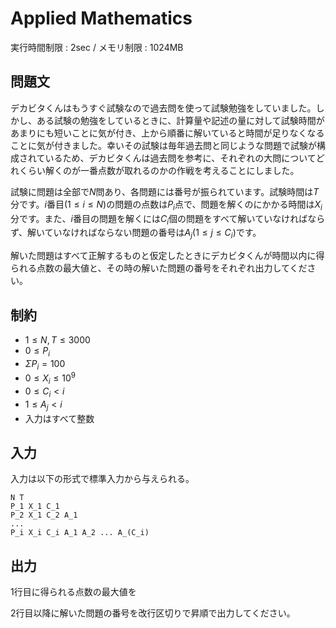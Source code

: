 # Applied Mathematics

実行時間制限 : 2sec / メモリ制限 : 1024MB

## 問題文

デカビタくんはもうすぐ試験なので過去問を使って試験勉強をしていました。しかし、ある試験の勉強をしているときに、計算量や記述の量に対して試験時間があまりにも短いことに気が付き、上から順番に解いていると時間が足りなくなることに気が付きました。幸いその試験は毎年過去問と同じような問題で試験が構成されているため、デカビタくんは過去問を参考に、それぞれの大問についてどれくらい解くのが一番点数が取れるのかの作戦を考えることにしました。

試験に問題は全部で$N$問あり、各問題には番号が振られています。試験時間は$T$分です。$i$番目$(1 \leq i \leq N)$の問題の点数は$P_i$点で、問題を解くのにかかる時間は$X_i$分です。また、$i$番目の問題を解くには$C_i$個の問題をすべて解いていなければならず、解いていなければならない問題の番号は$A_j (1 \leq j \leq C_i)$です。

解いた問題はすべて正解するものと仮定したときにデカビタくんが時間以内に得られる点数の最大値と、その時の解いた問題の番号をそれぞれ出力してください。

## 制約
* $1\leq N,T \leq 3000$
* $0 \leq P_i$
* $\Sigma P_i = 100$
* $0 \leq X_i \leq 10^9$
* $0 \leq C_i < i$
* $1 \leq A_j < i$
* 入力はすべて整数

## 入力

入力は以下の形式で標準入力から与えられる。

```
N T
P_1 X_1 C_1
P_2 X_1 C_2 A_1
...
P_i X_i C_i A_1 A_2 ... A_(C_i)
```

## 出力

1行目に得られる点数の最大値を

2行目以降に解いた問題の番号を改行区切りで昇順で出力してください。


